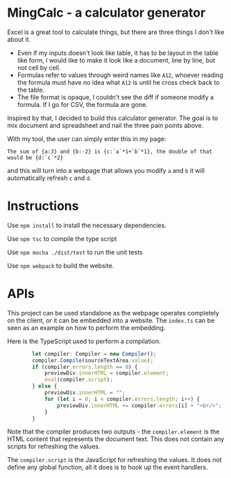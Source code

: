 # MingCalc - a calculator generator

Excel is a great tool to calculate things, but there are three things I don't like about it.

- Even if my inputs doesn't look like table, it has to be layout in the table like form, I would like to make it look like a document, line by line, but not cell by cell.
- Formulas refer to values through weird names like `A12`, whoever reading the formula must have no idea what `A12` is until he cross check back to the table.
- The file format is opaque, I couldn't see the diff if someone modify a formula. If I go for CSV, the formula are gone.

Inspired by that, I decided to build this calculator generator. The goal is to mix document and spreadsheet and nail the three pain points above.

With my tool, the user can simply enter this in my page:

```
The sum of {a:3} and {b:-2} is {c:`a`*1+`b`*1}, the double of that would be {d:`c`*2}
```

and this will turn into a webpage that allows you modify `a` and `b` it will automatically refresh `c` and `d`.

# Instructions

Use `npm install` to install the necessary dependencies.

Use `npm tsc` to compile the type script

Use `npm mocha ./dist/test` to run the unit tests

Use `npm webpack` to build the website.

# APIs

This project can be used standalone as the webpage operates completely on the client, or it can be embedded into a website. The `index.ts` can be seen as an example on how to perform the embedding.

Here is the TypeScript used to perform a compilation.
```ts
        let compiler: Compiler = new Compiler();
        compiler.Compile(sourceTextArea.value);
        if (compiler.errors.length == 0) {
            previewDiv.innerHTML = compiler.element;
            eval(compiler.script);
        } else {
            previewDiv.innerHTML = "";
            for (let i = 0; i < compiler.errors.length; i++) {
                previewDiv.innerHTML += compiler.errors[i] + "<br/>";
            }
        }
```
Note that the compiler produces two outputs - the `compiler.element` is the HTML content that represents the document text. This does not contain any scripts for refreshing the values.

The `compiler.script` is the JavaScript for refreshing the values. It does not define any global function, all it does is to hook up the event handlers.
